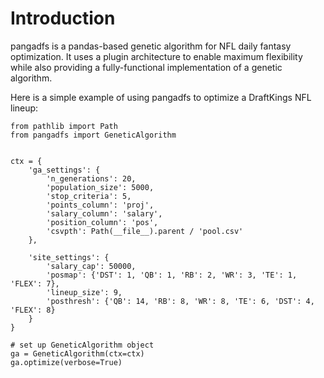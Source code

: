 # Introduction

pangadfs is a pandas-based genetic algorithm for NFL daily fantasy optimization. It uses a plugin architecture to enable maximum flexibility while also providing a fully-functional implementation of a genetic algorithm.

Here is a simple example of using pangadfs to optimize a DraftKings NFL lineup:

```
from pathlib import Path
from pangadfs import GeneticAlgorithm


ctx = {
    'ga_settings': {
        'n_generations': 20,
        'population_size': 5000,
        'stop_criteria': 5,
        'points_column': 'proj',
        'salary_column': 'salary',
        'position_column': 'pos',
        'csvpth': Path(__file__).parent / 'pool.csv'
    },

    'site_settings': {
        'salary_cap': 50000,
        'posmap': {'DST': 1, 'QB': 1, 'RB': 2, 'WR': 3, 'TE': 1, 'FLEX': 7},
        'lineup_size': 9,
        'posthresh': {'QB': 14, 'RB': 8, 'WR': 8, 'TE': 6, 'DST': 4, 'FLEX': 8}
    }
}

# set up GeneticAlgorithm object
ga = GeneticAlgorithm(ctx=ctx)
ga.optimize(verbose=True)

```